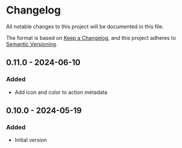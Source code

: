 # Changelog

All notable changes to this project will be documented in this file.

The format is based on [Keep a Changelog](https://keepachangelog.com/en/1.0.0/),
and this project adheres to [Semantic Versioning](https://semver.org/spec/v2.0.0.html).

## 0.11.0 - 2024-06-10
### Added
- Add icon and color to action metadata

## 0.10.0 - 2024-05-19
### Added
- Initial version
